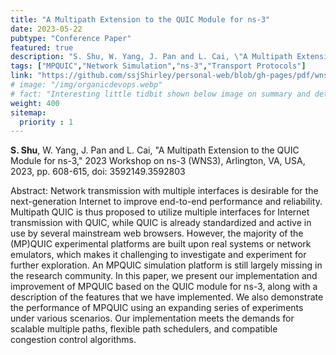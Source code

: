 ```yaml
---
title: "A Multipath Extension to the QUIC Module for ns-3"
date: 2023-05-22
pubtype: "Conference Paper"
featured: true
description: "S. Shu, W. Yang, J. Pan and L. Cai, \"A Multipath Extension to the QUIC Module for ns-3,\" 2023 Workshop on ns-3 (WNS3), Arlington, VA, USA, 2023, pp. 608-615, doi: 3592149.3592803"
tags: ["MPQUIC","Network Simulation","ns-3","Transport Protocols"]
link: "https://github.com/ssjShirley/personal-web/blob/gh-pages/pdf/wns32023_16.pdf"
# image: "/img/organicdevops.webp"
# fact: "Interesting little tidbit shown below image on summary and detail page"
weight: 400
sitemap:
  priority : 1
---
```


**S. Shu**, W. Yang, J. Pan and L. Cai, \"A Multipath Extension to the QUIC Module for ns-3,\" 2023 Workshop on ns-3 (WNS3), Arlington, VA, USA, 2023, pp. 608-615, doi: 3592149.3592803

Abstract: Network transmission with multiple interfaces is desirable for the next-generation Internet to improve end-to-end performance and reliability. Multipath QUIC is thus proposed to utilize multiple interfaces for Internet transmission with QUIC, while QUIC is already standardized and active in use by several mainstream web browsers. However, the majority of the (MP)QUIC experimental platforms are built upon real systems or network emulators, which makes it challenging to investigate and experiment for further exploration. An MPQUIC simulation platform is still largely missing in the research community. In this paper, we present our implementation and improvement of MPQUIC based on the QUIC module for ns-3, along with a description of the features that we have implemented. We also demonstrate the performance of MPQUIC using an expanding series of experiments under various scenarios. Our implementation meets the demands for scalable multiple paths, flexible path schedulers, and compatible congestion control algorithms.

<!-- {{< youtube id="FsfKsqI07jM" t="80" width="600px" >}} -->
